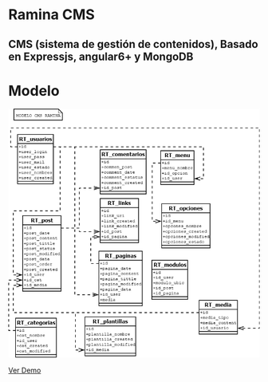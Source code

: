 # Ramina CMS



## CMS (sistema de gestión de contenidos), Basado en Expressjs, angular6+ y MongoDB

Modelo
===

![Ramina CMS](DBRAMINA.png)

[Ver Demo](https://raminacms.herokuapp.com)